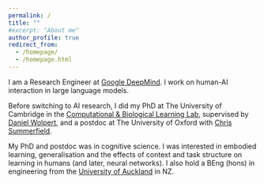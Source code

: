 ```yaml
---
permalink: /
title: ""
#excerpt: "About me"
author_profile: true
redirect_from:
  - /homepage/
  - /homepage.html
---
```


I am a Research Engineer at [Google DeepMind](http://deepmind.com). I work on human-AI interaction in large language models. 


Before switching to AI research, I did my PhD at The University of Cambridge in the [Computational \& Biological Learning Lab](http://learning.eng.cam.ac.uk/Public/),
supervised by [Daniel Wolpert](https://scholar.google.com/citations?user=YM8BRlUAAAAJ&hl=en), and a postdoc at The University of Oxford with [Chris Summerfield](https://scholar.google.com/citations?user=ymlcN9AAAAAJ&hl=en).

My PhD and postdoc was in cognitive science. I was interested in embodied learning, generalisation and the effects of context and task structure on learning in humans (and later, neural networks).
I also hold a BEng (hons) in engineering from the [University of Auckland](https://www.auckland.ac.nz/en.html) in NZ.


